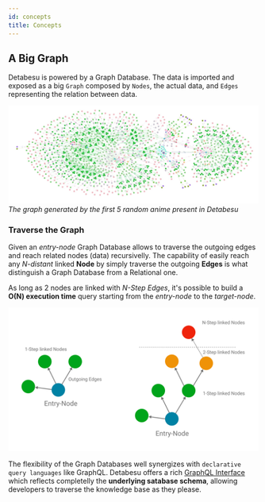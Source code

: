 ```yaml
---
id: concepts
title: Concepts
---
```


## A Big Graph
Detabesu is powered by a Graph Database. The data is imported and exposed as a big `Graph` composed by `Nodes`, the actual data, and `Edges` representing the relation between data.

![Graph](assets/graph.jpg)
*The graph generated by the first 5 random anime present in Detabesu*

### Traverse the Graph
Given an *entry-node* Graph Database allows to traverse the outgoing edges and reach related nodes (data) recursivelly. The capability of easily reach any *N-distant* linked **Node** by simply traverse the outgoing **Edges** is what distinguish a Graph Database from a Relational one.

As long as 2 nodes are linked with *N-Step Edges*, it's possible to build a **O(N) execution time** query starting from the *entry-node* to the *target-node*.

![Traverse a Graph](assets/graph-traverse.svg)

The flexibility of the Graph Databases well synergizes with `declarative query languages` like GraphQL. Detabesu offers a rich [GraphQL Interface](/docs/detabesu/graphql/quickstarts) which reflects completelly the **underlying satabase schema**, allowing developers to traverse the knowledge base as they please.